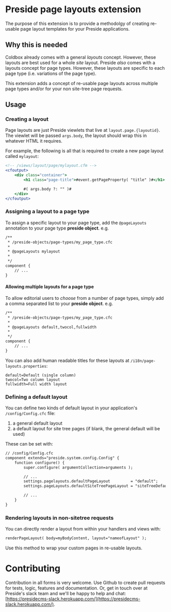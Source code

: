 # Preside page layouts extension

The purpose of this extension is to provide a methodolgy of creating re-usable page layout templates for your Preside applications.

## Why this is needed

Coldbox already comes with a general *layouts* concept. However, these layouts are best used for a whole *site* layout. Preside _also_ comes with a layouts concept for page types. However, these layouts are specific to each page type (i.e. variations of the page type).

This extension adds a concept of re-usable page layouts across multiple page types and/or for your non site-tree page requests.

## Usage

### Creating a layout

Page layouts are just Preside viewlets that live at `layout.page.{layoutid}`. The viewlet will be passed `args.body`, the layout should wrap this in whatever HTML it requires.

For example, the following is all that is required to create a new page layout called `mylayout`:

```cfm
<!-- /views/layout/page/mylayout.cfm -->
<cfoutput>
	<div class="container">
		<h1 class="page-title">#event.getPageProperty( "title" )#</h1>

		#( args.body ?: "" )#
	</div>
</cfoutput>
```

### Assigning a layout to a page type

To assign a specific layout to your page type, add the `@pageLayouts` annotation to your page type **preside object**. e.g.

```cfc
/**
 * /preside-objects/page-types/my_page_type.cfc
 *
 * @pageLayouts mylayout
 *
 */
component {
	// ...	
}
```

#### Allowing multiple layouts for a page type

To allow editorial users to _choose_ from a number of page types, simply add a comma separated list to your **preside object**. e.g.


```cfc
/**
 * /preside-objects/page-types/my_page_type.cfc
 *
 * @pageLayouts default,twocol,fullwidth
 *
 */
component {
	// ...	
}
```

You can also add human readable titles for these layouts at `/i18n/page-layouts.properties`:

```properties
default=Default (single column)
twocol=Two column layout
fullwidth=Full width layout
```

### Defining a default layout

You can define two kinds of default layout in your application's `/config/Config.cfc` file:

1. a general default layout
2. a default layout for site tree pages (if blank, the general default will be used)

These can be set with:

```cfc
// /config/Config.cfc
component extends="preside.system.config.Config" {
	function configure() {
		super.configure( argumentCollection=arguments );

		// ...
		settings.pagelayouts.defaultPageLayout         = "default";
		settings.pageLayouts.defaultSiteTreePageLayout = "siteTreeDefault";

		// ...
	}
}
```

### Rendering layouts in non-sitetree requests

You can directly render a layout from within your handlers and views with:

```cfc
renderPageLayout( body=myBodyContent, layout="nameofLayout" );
```

Use this method to wrap your custom pages in re-usable layouts.

# Contributing

Contribution in all forms is very welcome. Use Github to create pull requests for tests, logic, features and documentation. Or, get in touch over at Preside's slack team and we'll be happy to help and chat: [https://presidecms-slack.herokuapp.com/](https://presidecms-slack.herokuapp.com/).